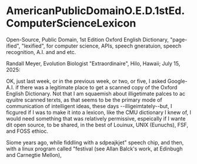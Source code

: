 # AmericanPublicDomainO.E.D.1stEd.ComputerScienceLexicon
Open-Source, Public Domain, 1st Edition Oxford English Dictionary, "page-ified", "lexified", for computer science, APIs, speech gneratuion, speech recognition, A.I. and and etc.

Randall Meyer, Evolution Biologist "Extraordinaire", Hilo, Hawaii; July 15, 2025:

OK, just last week, or in the previous week, or two, or five, I asked Google-A.I. if there was a legitimate place to get a scanned copy of the Oxford English Dictionary. Not that I am squaemish about illigetimate palces to ac  qyuitre scanned terxts, as that seems to be the primary mode of communication of intelligent ideas, these days --illigeimtately--but, I ficgured if I was to make it into a lexicon, like the CMU dictionary I knew of, I would need something that was relatively permissive, espeically if I wante dit open source, to be shared, in the best of Louinux, UNIX (Eunuchs), FSF, and FOSS ethioc.

Siome years ago, while fiddling with a sdpeajkjet" speech chip, and then, with a linux program called "festival (see Allan Balck's work, at Edinbugh and Carnegtie Mellon), 

